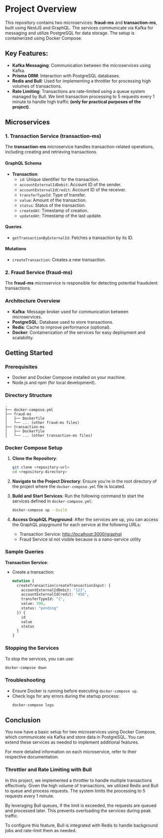 
# Project Overview

This repository contains two microservices: **fraud-ms** and **transaction-ms**, built using NestJS and GraphQL. The services communicate via Kafka for messaging and utilize PostgreSQL for data storage. The setup is containerized using Docker Compose.

## Key Features:
- **Kafka Messaging**: Communication between the microservices using Kafka.
- **Prisma ORM**: Interaction with PostgreSQL databases.
- **Redis and Bull**: Used for implementing a throttler for processing high volumes of transactions.
- **Rate Limiting**: Transactions are rate-limited using a queue system managed by Bull. We limit transaction processing to 5 requests every 1 minute to handle high traffic **(only for practical purposes of the project)**.

## Microservices

### 1. Transaction Service (transaction-ms)

The **transaction-ms** microservice handles transaction-related operations, including creating and retrieving transactions.

#### GraphQL Schema
- **Transaction**:
  - `id`: Unique identifier for the transaction.
  - `accountExternalIdDebit`: Account ID of the sender.
  - `accountExternalIdCredit`: Account ID of the receiver.
  - `transferTypeId`: Type of transfer.
  - `value`: Amount of the transaction.
  - `status`: Status of the transaction.
  - `createdAt`: Timestamp of creation.
  - `updatedAt`: Timestamp of the last update.

#### Queries
- `getTransactionByExternalId`: Fetches a transaction by its ID.

#### Mutations
- `createTransaction`: Creates a new transaction.

### 2. Fraud Service (fraud-ms)

The **fraud-ms** microservice is responsible for detecting potential fraudulent transactions.

### Architecture Overview

- **Kafka**: Message broker used for communication between microservices.
- **PostgreSQL**: Database used to store transactions.
- **Redis**: Cache to improve performance (optional).
- **Docker**: Containerization of the services for easy deployment and scalability.

## Getting Started

### Prerequisites

- Docker and Docker Compose installed on your machine.
- Node.js and npm (for local development).

### Directory Structure

```
.
├── docker-compose.yml
├── fraud-ms
│   ├── Dockerfile
│   └── ... (other fraud-ms files)
├── transaction-ms
│   ├── Dockerfile
│   └── ... (other transaction-ms files)
```

### Docker Compose Setup

1. **Clone the Repository**:
   ```bash
   git clone <repository-url>
   cd <repository-directory>
   ```

2. **Navigate to the Project Directory**:
   Ensure you're in the root directory of the project where the `docker-compose.yml` file is located.

3. **Build and Start Services**:
   Run the following command to start the services defined in `docker-compose.yml`:
   ```bash
   docker-compose up --build
   ```

4. **Access GraphQL Playground**:
   After the services are up, you can access the GraphQL playground for each service at the following URLs:
   - Transaction Service: [http://localhost:3000/graphql](http://localhost:3000/graphql)
   - Fraud Service id not visible because is a nano-service utility

### Sample Queries

**Transaction Service**:
- Create a transaction:
  ```graphql
  mutation {
    createTransaction(createTransactionInput: {
      accountExternalIdDebit: "123",
      accountExternalIdCredit: "456",
      transferTypeId: "1",
      value: 500,
      status: "pending"
    }) {
      id
      value
      status
    }
  }
  ```

### Stopping the Services

To stop the services, you can use:
```bash
docker-compose down
```

### Troubleshooting

- Ensure Docker is running before executing `docker-compose up`.
- Check logs for any errors during the startup process:
  ```bash
  docker-compose logs
  ```

## Conclusion

You now have a basic setup for two microservices using Docker Compose, which communicate via Kafka and store data in PostgreSQL. You can extend these services as needed to implement additional features.

For more detailed information on each microservice, refer to their respective documentation.


### Throttler and Rate Limiting with Bull
In this project, we implemented a throttler to handle multiple transactions effectively. Given the high volume of transactions, we utilized Redis and Bull to queue and process requests. The system limits the processing to 5 requests every 1 minute.

By leveraging Bull queues, if the limit is exceeded, the requests are queued and processed later. This prevents overloading the services during peak traffic.

To configure this feature, Bull is integrated with Redis to handle background jobs and rate-limit them as needed.


